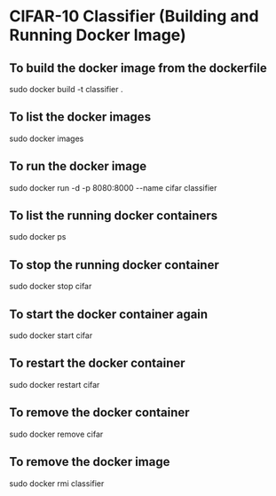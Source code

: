# CIFAR-10 Classifier (Building and Running Docker Image)

To build the docker image from the dockerfile
-----------------------------------------

sudo docker build -t classifier .

To list the docker images
------------------

sudo docker images

To run the docker image
-----------------------

sudo docker run -d -p 8080:8000 --name cifar classifier

To list the running docker containers
-------------------------------------

sudo docker ps

To stop the running docker container
------------------------------------

sudo docker stop cifar

To start the docker container again
-----------------------------------

sudo docker start cifar

To restart the docker container
-------------------------------

sudo docker restart cifar

To remove the docker container
------------------------------

sudo docker remove cifar

To remove the docker image
--------------------------

sudo docker rmi classifier
